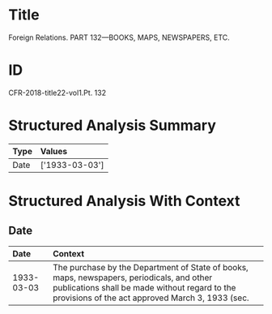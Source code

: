 # Title

 Foreign Relations. PART 132—BOOKS, MAPS, NEWSPAPERS, ETC.


# ID

 CFR-2018-title22-vol1.Pt. 132


# Structured Analysis Summary

| Type   | Values         |
|:-------|:---------------|
| Date   | ['1933-03-03'] |


# Structured Analysis With Context

 


## Date

| Date       | Context                                                                                                                                                                                        |
|:-----------|:-----------------------------------------------------------------------------------------------------------------------------------------------------------------------------------------------|
| 1933-03-03 | The purchase by the Department of State of books, maps, newspapers, periodicals, and other publications shall be made without regard to the provisions of the act approved March 3, 1933 (sec. |


